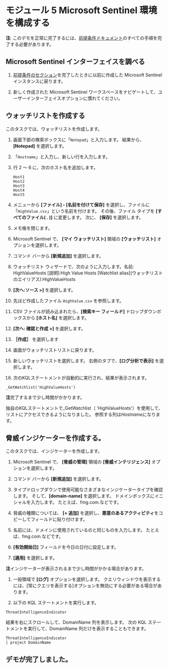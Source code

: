 # モジュール 5 Microsoft Sentinel 環境を構成する

**注**: このデモを正常に完了するには、[前提条件ドキュメント](00-prerequisites.md)のすべての手順を完了する必要があります。 

## Microsoft Sentinel インターフェイスを調べる

1. [前提条件のセクション](00-prerequisites.md#deploy-azure-sentinel-workspace-for-demo-in-module-4)を完了したときに以前に作成した Microsoft Sentinel インスタンスに戻ります。

1. 新しく作成された Microsoft Sentinel ワークスペースをナビゲートして、ユーザーインターフェイスオプションに慣れてください。

## ウォッチリストを作成する

このタスクでは、ウォッチリストを作成します。

1. 画面下部の検索ボックスに「`Notepad`」と入力します。  結果から、**[Notepad]** を選択します。

1. 「`Hostname`」と入力し、新しい行を入力します。

1. 行 2 ～ 6 に、次のホスト名を追加します。
    ```
    Host1
    Host2
    Host3
    Host4
    Host5
    ```

1. メニューから **[ファイル] - [名前を付けて保存]** を選択し、ファイルに「`HighValue.csv`」という名前を付けます。  その後、ファイル タイプを **[すべてのファイル( *.* )]** に変更します。  次に、 **[保存]** を選択します。

1. メモ帳を閉じます。

1. Microsoft Sentinel で、 **[マイ ウォッチリスト]** 領域の **[ウォッチリスト]** オプションを選択します。

1. コマンド バーから **[新規追加]** を選択します。

1. ウォッチリスト ウィザードで、次のように入力します。名前: HighValueHosts  [説明]:High Value Hosts  [Watchlist alias]\(ウォッチリストのエイリアス\):HighValueHosts

1. **[次へ:ソース >]** を選択します。

1. 先ほど作成したファイル `HighValue.csv` を参照します。 

1. CSV ファイルが読み込まれたら、**[検索キー フィールド]** ドロップダウンボックスから **[ホスト名]** を選択します。

1. **[次へ: 確認と作成 >]** を選択します。

1. **［作成］** を選択します

1. 画面がウォッチリストリストに戻ります。

1. 新しいウォッチリストを選択します。  右側のタブで、**[ログ分析で表示]** を選択します。

1. 次のKQLステートメントが自動的に実行され、結果が表示されます。

```KQL
_GetWatchlist('HighValueHosts')
```
**注**完了するまで少し時間がかかります。

独自のKQLステートメントで_GetWatchlist（ 'HighValueHosts'）を使用して、リストにアクセスできるようになりました。 参照する列は*Hostname*になります。

## 脅威インジケーターを作成する。

このタスクでは、インジケーターを作成します。

1. Microsoft Sentinel で、 **[脅威の管理]** 領域の **[脅威インテリジェンス]** オプションを選択します。

1. コマンド バーから **[新規追加]** を選択します。

1. タイプドロップダウンで使用可能なさまざまなインジケータータイプを確認します。  そして、**[domain-name]** を選択します。 ドメインボックスにイニシャルを入力します。 たとえば、fmg.com.などです。

1. 脅威の種類については、 **[+ 追加]** を選択し、**悪意のあるアクティビティ**をコピーしてフィールドに貼り付けます。

1. 名前には、ドメインに使用されているのと同じものを入力します。 たとえば、fmg.com.などです。

1. **[有効開始日]** フィールドを今日の日付に設定します。

1. **[適用]** を選択します。

**注**インジケーターが表示されるまで少し時間がかかる場合があります。

1. 一般領域で **[ログ]** オプションを選択します。  クエリウィンドウを表示するには、[常にクエリを表示する]オプションを無効にする必要がある場合があります。

1. 以下の KQL ステートメントを実行します。

```KQL
ThreatIntelligenceIndicator 
```
結果を右にスクロールして、DomainName 列を表示します。 次の KQL ステートメントを実行して、DomainName 列だけを表示することもできます。  

```KQL
ThreatIntelligenceIndicator 
| project DomainName
```
## デモが完了しました。